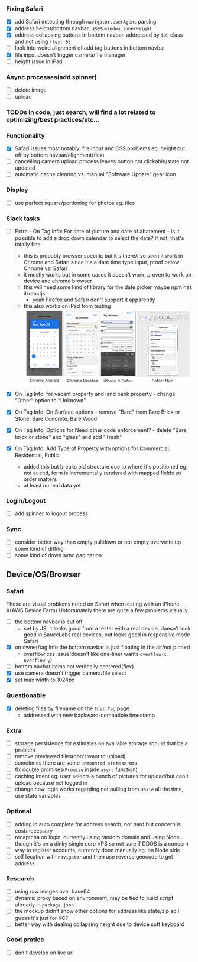### Fixing Safari
- [x] add Safari detecting through `navigator.userAgent` parsing
- [x] address height/bottom navbar, uses `window.innerHeight`
- [x] address collapsing buttons in bottom navbar, addressed by `iOS` class and not using `flex: 0;`
- [ ] look into weird alignment of add tag buttons in bottom navbar
- [x] file input doesn't trigger camera/file manager
- [ ] height issue in iPad

### Async processes(add spinner)
- [ ] delete image
- [ ] upload

### TODOs in code, just search, will find a lot related to optimizing/best practices/etc...

### Functionality
- [x] Safari issues most notably: file input and CSS problems eg. height cut off by bottom navbar/alignment(flex)
- [ ] cancelling camera upload process leaves button not clickable/state not updated
- [ ] automatic cache clearing vs. manual "Software Update" gear icon

### Display
- [ ] use perfect square/portioning for photos eg. tiles

### Slack tasks
- [ ] Extra - On Tag Info: For date of picture and date of abatement - is it possible to add a drop down calendar to select the date? If not, that's totally fine
    - this is probably browser specific but it's there/I've seen it work in Chrome and Safari since it's a date time type input, proof below Chrome vs. Safari
    - it mostly works but in some cases it doesn't work, proven to work on device and chrome browser
    - this will need some kind of library for the date picker maybe npm has it/reactjs
        - yeah Firefox and Safari don't support it apparently
    - this also works on iPad from testing
    ![date-input-type-check](./date-input-type-check.png)

- [x] On Tag Info: for vacant property and land bank property - change "Other" option to "Unknown"
- [x] On Tag Info: On Surface options - remove "Bare" from Bare Brick or Stone, Bare Concrete, Bare Wood
- [x] On Tag Info: Options for Need other code enforcement? - delete "Bare brick or stone" and "glass" and add "Trash"
- [x] On Tag Info: Add Type of Property with options for Commercial, Residential, Public
    - added this but breaks old structure due to where it's positioned eg. not at end, form is incrementally rendered with mapped fields so order matters
    - at least no real data yet

### Login/Logout
- [ ] add spinner to logout process

### Sync
- [ ] consider better way than empty pulldown or not empty overwrite up
- [ ] some kind of diffing
- [ ] some kind of down sync pagination

## Device/OS/Browser

### Safari
These are visual problems noted on Safari when testing with an iPhone X(AWS Device Farm)
Unfortunately there are quite a few problems visually
- [ ] the bottom navbar is cut off
    - set by JS, it looks good from a tester with a real device, doesn't look good in SauceLabs real devices,
        but looks good in responsive mode Safari
- [x] on owner/tag info the bottom navbar is just floating in the air/not pinned
    - overflow css issue(doesn't like one-liner wants `overflow-x`, `overflow-y`)
- [ ] bottom navbar items not veritcally centered(flex)
- [x] use camera doesn't trigger camera/file select
- [x] set max width to 1024px

### Questionable
- [x] deleting files by filename on the `Edit Tag` page
    - addressed with new backward-compatible timestamp

### Extra
- [ ] storage persistence for estimates on available storage should that be a problem
- [ ] remove previewed files(don't want to upload)
- [ ] sometimes there are some `unmounted state` errors
- [ ] fix double promises(`Promise` inside `async` function)
- [ ] caching intent eg. user selects a bunch of pictures for upload/but can't upload because not logged in
- [ ] change how logic works regarding not pulling from `Dexie` all the time, use state variables

### Optional
- [ ] adding in auto complete for address search, not hard but concern is cost/necessary
- [ ] recaptcha on login, currently using random domain and using Node... though it's on a dinky single core VPS so not sure if DDOS is a concern
- [ ] way to register accounts, currently done manually eg. on Node side
- [ ] self location with `navigator` and then use reverse geocode to get address

### Research
- [ ] using raw images over base64
- [ ] dynamic proxy based on environment, may be tied to build script altready in `package.json`
- [ ] the mockup didn't show other options for address like state/zip so I guess it's just for KC?
- [ ] better way with dealing collapsing height due to device soft keyboard

### Good pratice
- [ ] don't develop on live url